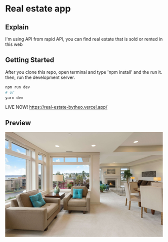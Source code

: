 # Real estate app

## Explain

I'm using API from rapid API, you can find real estate that is sold or rented in this web

## Getting Started

After you clone this repo, open terminal and type 'npm install' and the run it.
then, run the development server.

```bash
npm run dev
# or
yarn dev
```
LIVE NOW!
https://real-estate-bytheo.vercel.app/

## Preview

![real estate website](./assets/image/real-estate-image.jpg 'Text to show on mouseover')
